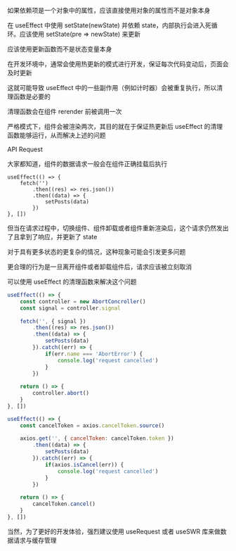 如果依赖项是一个对象中的属性，应该直接使用对象的属性而不是对象本身

在 useEffect 中使用 setState(newState) 并依赖 state，内部执行会进入死循环。应该使用 setState(pre => newState) 来更新

应该使用更新函数而不是状态变量本身



在开发环境中，通常会使用热更新的模式进行开发，保证每次代码变动后，页面会及时更新

这就可能导致 useEffect 中的一些副作用（例如计时器）会被重复执行，所以清理函数是必要的

清理函数会在组件 rerender 前被调用一次

严格模式下，组件会被渲染两次，其目的就在于保证热更新后 useEffect 的清理函数能够运行，从而解决上述的问题



API Request

大家都知道，组件的数据请求一般会在组件正确挂载后执行

```react
useEffect(() => {
    fetch('')
        .then((res) => res.json())
        .then((data) => {
            setPosts(data)
        })
}, [])
```

但当在请求过程中，切换组件、组件卸载或者组件重新渲染后，这个请求仍然发出了且拿到了响应，并更新了 state

对于具有更多状态的更复杂的情况，这种现象可能会引发更多问题

更合理的行为是一旦离开组件或者卸载组件后，请求应该被立刻取消

可以使用 useEffect 的清理函数来解决这个问题

```js
useEffect(() => {
    const controller = new AbortConcroller()
    const signal = controller.signal
    
    fetch('', { signal })
        .then((res) => res.json())
        .then((data) => {
            setPosts(data)
        }).catch((err) => {
        	if(err.name === 'AbortError') {
                console.log('request cancelled')
            }
    	})
    
    return () => {
    	controller.abort()
    }
}, [])

useEffect(() => {
    const cancelToken = axios.cancelToken.source()
    
    axios.get('', { cancelToken: cancelToken.token })
        .then((data) => {
            setPosts(data)
        }).catch((err) => {
        	if(axios.isCancel(err)) {
                console.log('request cancelled')
            }
    	})
    
    return () => {
    	cancelToken.cancel()
    }
}, [])
```

当然，为了更好的开发体验，强烈建议使用 useRequest 或者 useSWR 库来做数据请求与缓存管理